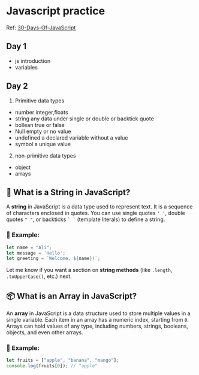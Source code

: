 # Javascript practice
Ref: [30-Days-Of-JavaScript](https://github.com/Asabeneh/30-Days-Of-JavaScript)
## Day 1
- js introduction
- variables

 ## Day 2
1. Primitive data types
- number integer,floats
- string any data under single or double or backtick quote 
- bollean true or false
- Null empty or no value
- undefined a declared variable without a value
- symbol a unique value
2. non-primitive data types
- object
- arrays
## 📘 What is a String in JavaScript?

A **string** in JavaScript is a data type used to represent text. It is a sequence of characters enclosed in quotes. You can use single quotes `' '`, double quotes `" "`, or backticks `` ` ` `` (template literals) to define a string.

### 🔹 Example:
```javascript
let name = "Ali";
let message = 'Hello';
let greeting = `Welcome, ${name}!`;
```

Let me know if you want a section on **string methods** (like `.length`, `.toUpperCase()`, etc.) next.
## 📦 What is an Array in JavaScript?

An **array** in JavaScript is a data structure used to store multiple values in a single variable. Each item in an array has a numeric index, starting from `0`. Arrays can hold values of any type, including numbers, strings, booleans, objects, and even other arrays.

### 🔹 Example:
```javascript
let fruits = ["apple", "banana", "mango"];
console.log(fruits[0]); // "apple"
```

